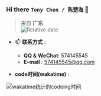 ### Hi there `Tony Chen / 陈楚海` 👋

> 来自 **广东** <br>
![Relative date](https://img.shields.io/date/1500220800?label=%E5%89%8D%E7%AB%AF%E5%BC%80%E5%8F%91&style=social)

- 📫 **联系方式** :  
  - **QQ &** **WeChat**: 574145545
  - **E-mail** : 574145545@qq.com

-  **code时间(wakatime)** : 

![wakatime统计的codeing时间](https://wakatime.com/share/@tonyChen/4b1bb77d-f7d2-4a81-942c-29c69721d668.svg)
